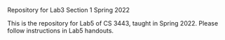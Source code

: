 Repository for Lab3 Section 1 Spring 2022

This is the repository for Lab5 of CS 3443, taught in Spring 2022. Please follow instructions in Lab5 handouts.
